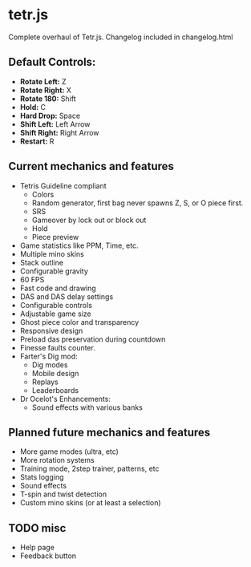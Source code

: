 # tetr.js

Complete overhaul of Tetr.js. Changelog included in changelog.html
        
## Default Controls:

- **Rotate Left:** Z
- **Rotate Right:** X
- **Rotate 180:** Shift
- **Hold:** C
- **Hard Drop:** Space
- **Shift Left:** Left Arrow
- **Shift Right:** Right Arrow
- **Restart:** R

## Current mechanics and features

- Tetris Guideline compliant
    - Colors
    - Random generator, first bag never spawns Z, S, or O piece first.
    - SRS
    - Gameover by lock out or block out
    - Hold
    - Piece preview
- Game statistics like PPM, Time, etc.
- Multiple mino skins
- Stack outline
- Configurable gravity
- 60 FPS
- Fast code and drawing
- DAS and DAS delay settings
- Configurable controls
- Adjustable game size
- Ghost piece color and transparency
- Responsive design
- Preload das preservation during countdown
- Finesse faults counter.
- Farter's Dig mod:
    - Dig modes
    - Mobile design
    - Replays
    - Leaderboards
- Dr Ocelot's Enhancements:
    - Sound effects with various banks

## Planned future mechanics and features

- More game modes (ultra, etc)
- More rotation systems
- Training mode, 2step trainer, patterns, etc
- Stats logging
- Sound effects
- T-spin and twist detection
- Custom mino skins (or at least a selection)

## TODO misc

- Help page
- Feedback button
